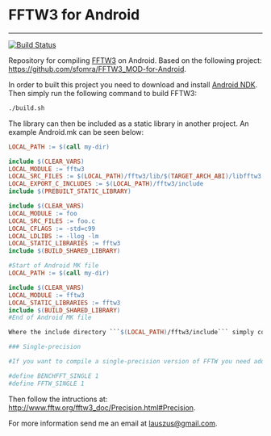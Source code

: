 # FFTW3 for Android
_________
[![Build Status](https://travis-ci.org/Lauszus/fftw3-android.svg?branch=master)](https://travis-ci.org/Lauszus/fftw3-android)

Repository for compiling [FFTW3](http://www.fftw.org/) on Android. Based on the following project: <https://github.com/sfomra/FFTW3_MOD-for-Android>.

In order to built this project you need to download and install [Android NDK](https://developer.android.com/studio/projects/add-native-code.html#download-ndk). Then simply run the following command to build FFTW3:

```bash
./build.sh
```

The library can then be included as a static library in another project. An example Android.mk can be seen below:

```Makefile
LOCAL_PATH := $(call my-dir)

include $(CLEAR_VARS)
LOCAL_MODULE := fftw3
LOCAL_SRC_FILES := $(LOCAL_PATH)/fftw3/lib/$(TARGET_ARCH_ABI)/libfftw3.a
LOCAL_EXPORT_C_INCLUDES := $(LOCAL_PATH)/fftw3/include
include $(PREBUILT_STATIC_LIBRARY)

include $(CLEAR_VARS)
LOCAL_MODULE := foo
LOCAL_SRC_FILES := foo.c
LOCAL_CFLAGS := -std=c99
LOCAL_LDLIBS := -llog -lm
LOCAL_STATIC_LIBRARIES := fftw3
include $(BUILD_SHARED_LIBRARY)

#Start of Android MK file
LOCAL_PATH := $(call my-dir)

include $(CLEAR_VARS)
LOCAL_MODULE := fftw3
LOCAL_STATIC_LIBRARIES := fftw3
include $(BUILD_SHARED_LIBRARY)
#End of Android MK file

Where the include directory ```$(LOCAL_PATH)/fftw3/include``` simply contains [fftw3.h](jni/fftw3/api/fftw3.h) and ```$(LOCAL_PATH)/fftw3/lib``` contains the static libraries for each architecture (x86_64, armeabi, armeabi-v7a etc) compiled using this project.

### Single-precision 

#If you want to compile a single-precision version of FFTW you need add the following defines to [config.h](jni/fftw3/config.h)

#define BENCHFFT_SINGLE 1
#define FFTW_SINGLE 1
```
Then follow the intructions at: <http://www.fftw.org/fftw3_doc/Precision.html#Precision>.

For more information send me an email at <lauszus@gmail.com>.
